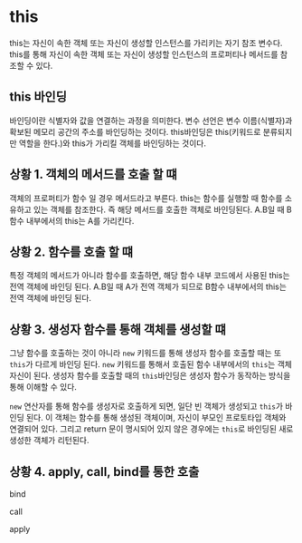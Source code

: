 # this
this는 자신이 속한 객체 또는 자신이 생성할 인스턴스를 가리키는 자기 참조 변수다. 
this를 통해 자신이 속한 객체 또는 자신이 생성할 인스턴스의 프로퍼티나 메서드를 참조할 수 있다. 

## this 바인딩
바인딩이란 식별자와 값을 연결하는 과정을 의미한다. 
변수 선언은 변수 이름(식별자)과 확보된 메모리 공간의 주소를 바인딩하는 것이다.
this바인딩은 this(키워드로 분류되지만 역할을 한다.)와 this가 가리킬 객체를 바인딩하는 것이다. 

## 상황 1. 객체의 메서드를 호출 할 떄
객체의 프로퍼티가 함수 일 경우 메서드라고 부른다. 
this는 함수를 실행할 때 함수를 소유하고 있는 객체를 참조한다. 
즉 해당 메서드를 호출한 객체로 바인딩된다. 
A.B일 때 B 함수 내부에서의 this는 A를 가리킨다. 

## 상황 2. 함수를 호출 할 떄
특정 객체의 메서드가 아니라 함수를 호출하면, 해당 함수 내부 코드에서 사용된 this는 전역 객체에 바인딩 된다. 
A.B일 때 A가 전역 객체가 되므로 B함수 내부에서의 this는 전역 객체에 바인딩 된다. 

## 상황 3. 생성자 함수를 통해 객체를 생성할 떄
그냥 함수를 호출하는 것이 아니라 `new` 키워드를 통해 생성자 함수를 호출할 때는 또 `this`가 다르게 바인딩 된다.
`new` 키워드를 통해서 호출된 함수 내부에서의 `this`는 객체 자신이 된다. 
생성자 함수를 호출할 때의 `this`바인딩은 생성자 함수가 동작하는 방식을 통해 이해할 수 있다. 

`new` 연산자를 통해 함수를 생성자로 호출하게 되면, 일단 빈 객체가 생성되고 `this`가 바인딩 된다. 이 객체는 함수를 통해 생성된 객체이며, 자신이 부모인 프로토타입 객체와 연결되어 있다. 
그리고 return 문이 명시되어 있지 않은 경우에는 `this`로 바인딩된 새로 생성한 객체가 리턴된다. 

## 상황 4. apply, call, bind를 통한 호출

bind

call

apply